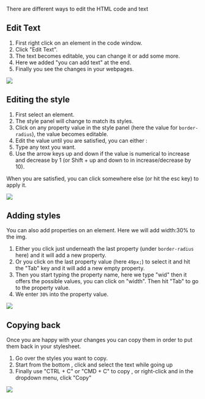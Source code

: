 There are different ways to edit the HTML code and text

## Edit Text

1. First right click on an element in the code window.
1. Click "Edit Text".
1. The text becomes editable, you can change it or add some more.
1. Here we added "you can add text" at the end.
1. Finally you see the changes in your webpages.

![][1]

[1]: .guides/img/editing-content/edit-text.png



## Editing the style

1. First select an element.
1. The style panel will change to match its styles.
1. Click on any property value in the style panel (here the value for `border-radius`), the value becomes editable.
1. Edit the value until you are satisfied, you can either :
  1. Type any text you want.
  1. Use the arrow keys up and down if the value is numerical to increase and decrease by 1 (or Shift + up and down to in increase/decrease by 10).

When you are satisfied, you can click somewhere else (or hit the esc key)  to apply it.

![][3]

[3]: .guides/img/editing-content/editing-the-style.png

## Adding styles

You can also add properties on an element. Here we will add width:30% to the img.

1. Either you click just underneath the last property (under `border-radius` here) and it will add a new property.
1. Or you click on the last property value (here `49px;`) to select it and hit the "Tab" key and it will add a new empty property.
1. Then you start typing the property name, here we type "wid" then it offers the possible values, you can click on "width". Then hit "Tab" to go to the property value.
1. We enter `30%` into the property value.



![][4]

[4]: .guides/img/editing-content/adding-styles.png

## Copying back

Once you are happy with your changes you can copy them in order to put them back in your stylesheet.

1. Go over the styles you want to copy.
1. Start from the bottom , click and select the text while going up
1. Finally use "CTRL + C" or "CMD + C" to copy , or right-click and in the dropdown menu, click "Copy"



![][5]

[5]: .guides/img/editing-content/copying-back.png